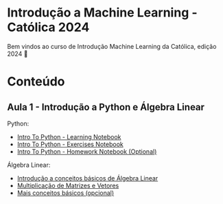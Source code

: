 # Introdução a Machine Learning - Católica 2024

Bem vindos ao curso de Introdução Machine Learning da Católica, edição 2024 🎉

# Conteúdo

## Aula 1 - Introdução a Python e Álgebra Linear

Python:
- [Intro To Python - Learning Notebook](https://colab.research.google.com/github/Hospital-Da-Luz-Learning-Health/MLCatolica24/blob/main/Aula%201%20-%20Introdução/Intro%20to%20Python%20-%20Learning%20Notebook.ipynb)
- [Intro To Python - Exercises Notebook](https://colab.research.google.com/github/Hospital-Da-Luz-Learning-Health/MLCatolica24/blob/main/Aula%201%20-%20Introdução/Intro%20to%20Python%20-%20Exercise%20Notebook.ipynb)
- [Intro To Python - Homework Notebook (Optional)](https://colab.research.google.com/github/Hospital-Da-Luz-Learning-Health/MLCatolica24/blob/main/Aula%201%20-%20Introdução/Intro%20to%20Python%20-%20Homework%20(Optional).ipynb)

Álgebra Linear:
- [Introdução a conceitos básicos de Álgebra Linear](https://colab.research.google.com/github/MonitSharma/Numerical-Linear-Algebra/blob/main/Basic%20Numerical%20Linear%20Algebra/1-Scalars%2C_Vectors%2C_Matrices_and_Tensors.ipynb)
- [Multiplicação de Matrizes e Vetores](https://colab.research.google.com/github/MonitSharma/Numerical-Linear-Algebra/blob/main/Basic%20Numerical%20Linear%20Algebra/2-Multiplying_Matrices_and_Vectors.ipynb)
- [Mais conceitos básicos (opcional)](https://github.com/MonitSharma/Numerical-Linear-Algebra)







